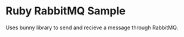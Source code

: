 Ruby RabbitMQ Sample
=====================

Uses bunny library to send and recieve a message through RabbitMQ.
